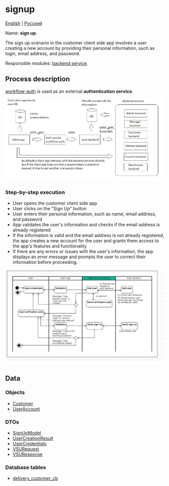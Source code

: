 # signup

[English](signup.md) | [Русский](signup.ru.md)

Name: **sign up**.

The sign up scenario in the customer client side app involves a user creating a new account by providing their personal information, such as login, email address, and password.

Responsible modules: [backend service](../../backend/authbackend.md).

## Process description

[workflow-auth](https://github.com/alexeysp11/workflow-auth) is used as an external **authentication service**.

![authentication](../../img/authentication.png)

### Step-by-step execution

- User opens the customer client side app
- User clicks on the "Sign Up" button
- User enters their personal information, such as name, email address, and password
- App validates the user's information and checks if the email address is already registered
- If the information is valid and the email address is not already registered, the app creates a new account for the user and grants them access to the app's features and functionality
- If there are any errors or issues with the user's information, the app displays an error message and prompts the user to correct their information before proceeding.

![flowchart-signup](https://github.com/alexeysp11/workflow-auth/raw/main/docs/img/flowchart-signup.png)

## Data

### Objects 

- [Customer](https://github.com/alexeysp11/workflow-lib/blob/main/docs/Models/Business/Customers/Customer.md)
- [UserAccount](https://github.com/alexeysp11/workflow-lib/blob/main/docs/Models/Business/InformationSystem/UserAccount.md)

### DTOs 

- [SignUpModel](https://github.com/alexeysp11/workflow-auth/blob/main/docs/models/NetworkParameters/SignUpModel.md)
- [UserCreationResult](https://github.com/alexeysp11/workflow-auth/blob/main/docs/models/NetworkParameters/UserCreationResult.md)
- [UserCredentials](https://github.com/alexeysp11/workflow-auth/blob/main/docs/models/NetworkParameters/UserCredentials.md)
- [VSURequest](https://github.com/alexeysp11/workflow-auth/blob/main/docs/models/NetworkParameters/VSURequest.md)
- [VSUResponse](https://github.com/alexeysp11/workflow-auth/blob/main/docs/models/NetworkParameters/VSUResponse.md)

### Database tables

- [delivery_customer_cb](../../dbtables/customer/delivery_customer_cb.md)
